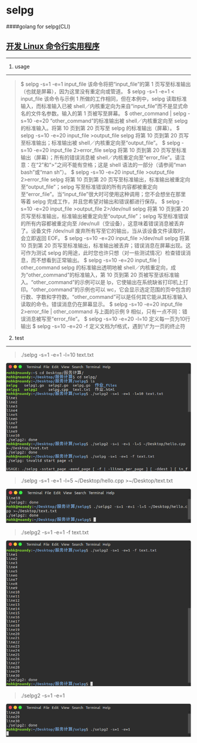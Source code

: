 selpg
============
####golang for selpg(CLI)

[ 开发 Linux 命令行实用程序](https://www.ibm.com/developerworks/cn/linux/shell/clutil/index.html)
-----
_ _ _


1. usage
-----
> $ selpg -s=1 -e=1 input_file
	该命令将把“input_file”的第 1 页写至标准输出（也就是屏幕），因为这里没有重定向或管道。
	$ selpg -s=1 -e=1 < input_file
	该命令与示例 1 所做的工作相同，但在本例中，selpg 读取标准输入，而标准输入已被 shell／内核重定向为来自“input_file”而不是显式命名的文件名参数。输入的第 1 页被写至屏幕。
	$ other_command | selpg -s=10 -e=20
	“other_command”的标准输出被 shell／内核重定向至 selpg 的标准输入。将第 10 页到第 20 页写至 selpg 的标准输出（屏幕）。
	$ selpg -s=10 -e=20 input_file >output_file
	selpg 将第 10 页到第 20 页写至标准输出；标准输出被 shell／内核重定向至“output_file”。
	$ selpg -s=10 -e=20 input_file 2>error_file
	selpg 将第 10 页到第 20 页写至标准输出（屏幕）；所有的错误消息被 shell／内核重定向至“error_file”。请注意：在“2”和“>”之间不能有空格；这是 shell 语法的一部分（请参阅“man bash”或“man sh”）。
	$ selpg -s=10 -e=20 input_file >output_file 2>error_file
	selpg 将第 10 页到第 20 页写至标准输出，标准输出被重定向至“output_file”；selpg 写至标准错误的所有内容都被重定向至“error_file”。当“input_file”很大时可使用这种调用；您不会想坐在那里等着 selpg 完成工作，并且您希望对输出和错误都进行保存。
	$ selpg -s=10 -e=20 input_file >output_file 2>/dev/null
	selpg 将第 10 页到第 20 页写至标准输出，标准输出被重定向至“output_file”；selpg 写至标准错误的所有内容都被重定向至 /dev/null（空设备），这意味着错误消息被丢弃了。设备文件 /dev/null 废弃所有写至它的输出，当从该设备文件读取时，会立即返回 EOF。
	$ selpg -s=10 -e=20 input_file >/dev/null
	selpg 将第 10 页到第 20 页写至标准输出，标准输出被丢弃；错误消息在屏幕出现。这可作为测试 selpg 的用途，此时您也许只想（对一些测试情况）检查错误消息，而不想看到正常输出。
	$ selpg -s=10 -e=20 input_file | other_command
	selpg 的标准输出透明地被 shell／内核重定向，成为“other_command”的标准输入，第 10 页到第 20 页被写至该标准输入。“other_command”的示例可以是 lp，它使输出在系统缺省打印机上打印。“other_command”的示例也可以 wc，它会显示选定范围的页中包含的行数、字数和字符数。“other_command”可以是任何其它能从其标准输入读取的命令。错误消息仍在屏幕显示。
	$ selpg -s=10 -e=20 input_file 2>error_file | other_command
	与上面的示例 9 相似，只有一点不同：错误消息被写至“error_file”。
    $ selpg -s=10 -e=20 -l=10
    定义每一页为10行输出
    $ selpg -s=10 -e=20 -f
    定义文档为f格式，遇到'\f'为一页的终止符

2. test
------
> ./selpg -s=1 -e=1 -l=10 text.txt

![](https://github.com/moandy/go-lang/blob/master/selpg/imgtest/test1.png?raw=true)

> ./selpg -s=1 -e=1 -l=5 ~/Desktop/hello.cpp >~/Desktop/text.txt

![](https://github.com/moandy/go-lang/blob/master/selpg/imgtest/test2.png?raw=true)

> ./selpg2 -s=1 -e=1 -f text.txt

![](https://github.com/moandy/go-lang/blob/master/selpg/imgtest/test3.png?raw=true)

> ./selpg2 -s=1 -e=1

![](https://github.com/moandy/go-lang/blob/master/selpg/imgtest/test4.png?raw=true)